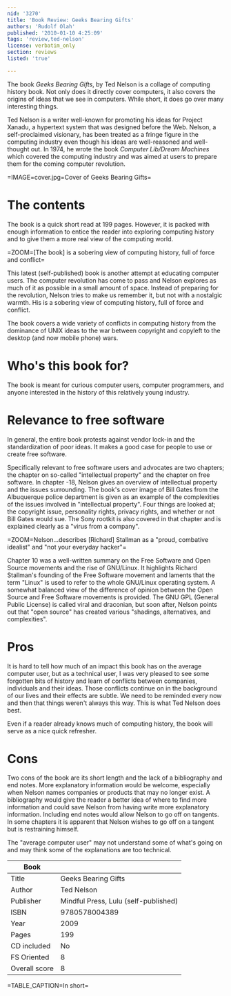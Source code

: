 ```yaml
---
nid: '3270'
title: 'Book Review: Geeks Bearing Gifts'
authors: 'Rudolf Olah'
published: '2010-01-10 4:25:09'
tags: 'review,ted-nelson'
license: verbatim_only
section: reviews
listed: 'true'

---
```

The book *Geeks Bearing Gifts*, by Ted Nelson is a collage of computing
history book. Not only does it directly cover computers, it also
covers the origins of ideas that we see in computers. While short, it
does go over many interesting things.

Ted Nelson is a writer well-known for promoting his ideas for Project
Xanadu, a hypertext system that was designed before the Web. Nelson, a
self-proclaimed visionary, has been treated as a fringe figure in the
computing industry even though his ideas are well-reasoned and
well-thought out. In 1974, he wrote the book *Computer Lib/Dream
Machines* which covered the computing industry and was aimed at users
to prepare them for the coming computer revolution.

=IMAGE=cover.jpg=Cover of Geeks Bearing Gifts=

# The contents

The book is a quick short read at 199 pages. However, it is packed
with enough information to entice the reader into exploring computing
history and to give them a more real view of the computing world.

=ZOOM=[The book] is a sobering view of computing history, full of force and conflict=

This latest (self-published) book is another attempt at educating
computer users. The computer revolution has come to pass and Nelson
explores as much of it as possible in a small amount of space. Instead
of preparing for the revolution, Nelson tries to make us remember it,
but not with a nostalgic warmth. His is a sobering view of computing
history, full of force and conflict.

The book covers a wide variety of conflicts in computing history from
the dominance of UNIX ideas to the war between copyright and copyleft
to the desktop (and now mobile phone) wars.

# Who's this book for?

The book is meant for curious computer users, computer programmers,
and anyone interested in the history of this relatively young
industry.

# Relevance to free software

In general, the entire book protests against vendor lock-in and the
standardization of poor ideas. It makes a good case for people to use
or create free software.

Specifically relevant to free software users and advocates are two
chapters; the chapter on so-called "intellectual property" and the
chapter on free software. In chapter -18, Nelson gives an overview of
intellectual property and the issues surrounding. The book's cover
image of Bill Gates from the Albuquerque police department is given as
an example of the complexities of the issues involved in "intellectual
property". Four things are looked at; the copyright issue, personality
rights, privacy rights, and whether or not Bill Gates would sue. The
Sony rootkit is also covered in that chapter and is explained clearly
as a "virus from a company".

=ZOOM=Nelson...describes [Richard] Stallman as a "proud, combative idealist" and "not your everyday hacker"=

Chapter 10 was a well-written summary on the Free Software and Open
Source movements and the rise of GNU/Linux. It highlights Richard
Stallman's founding of the Free Software movement and laments that the
term "Linux" is used to refer to the whole GNU/Linux operating system.
A somewhat balanced view of the difference of opinion between the Open
Source and Free Software movements is provided. The GNU GPL (General
Public License) is called viral and draconian, but soon after, Nelson
points out that "open source" has created various "shadings,
alternatives, and complexities".

# Pros

It is hard to tell how much of an impact this book has on the average
computer user, but as a technical user, I was very pleased to see some
forgotten bits of history and learn of conflicts between companies,
individuals and their ideas. Those conflicts continue on in the
background of our lives and their effects are subtle. We need to be
reminded every now and then that things weren't always this way. This
is what Ted Nelson does best.

Even if a reader already knows much of computing history, the book
will serve as a nice quick refresher.

# Cons

Two cons of the book are its short length and the lack of a
bibliography and end notes. More explanatory information would be
welcome, especially when Nelson names companies or products that may
no longer exist. A bibliography would give the reader a better idea of
where to find more information and could save Nelson from having write
more explanatory information. Including end notes would allow Nelson
to go off on tangents. In some chapters it is apparent that Nelson
wishes to go off on a tangent but is restraining himself.

The "average computer user" may not understand some of what's going on
and may think some of the explanations are too technical.

Book          | |
--------------|--------
Title         | Geeks Bearing Gifts
Author        | Ted Nelson
Publisher     | Mindful Press, Lulu (self-published)
ISBN          | 9780578004389
Year          | 2009
Pages         | 199
CD included   | No
FS Oriented   | 8
Overall score | 8

=TABLE_CAPTION=In short=
